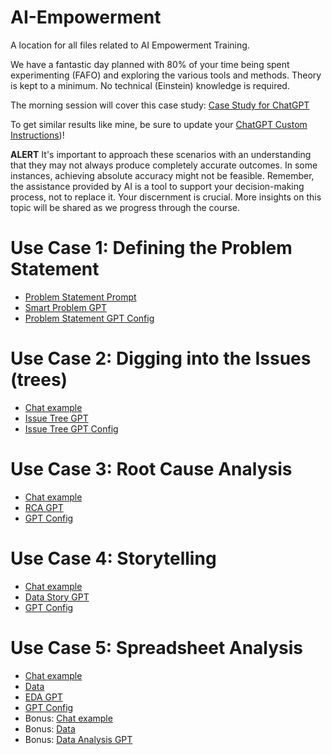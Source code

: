 # AI-Empowerment
A location for all files related to AI Empowerment Training. 

We have a fantastic day planned with 80% of your time being spent experimenting (FAFO) and exploring the various tools and methods. Theory is kept to a minimum. No technical (Einstein) knowledge is required.

The morning session will cover this case study: [Case Study for ChatGPT](https://github.com/amacdonaldai/AI-Empowerment/blob/main/Case%20Study%20for%20ChatGPT.pdf)

To get similar results like mine, be sure to update your [ChatGPT Custom Instructions](https://github.com/amacdonaldai/AI-Empowerment/blob/main/Custom_Instructions.md))!

**ALERT** It's important to approach these scenarios with an understanding that they may not always produce completely accurate outcomes. In some instances, achieving absolute accuracy might not be feasible. Remember, the assistance provided by AI is a tool to support your decision-making process, not to replace it. Your discernment is crucial. More insights on this topic will be shared as we progress through the course.

# Use Case 1: Defining the Problem Statement
- [Problem Statement Prompt](https://github.com/amacdonaldai/AI-Empowerment/blob/main/Problem-Statement-Prompt)
- [Smart Problem GPT](https://chat.openai.com/g/g-tHZOlUaYD-smart-problem-gpt)
- [Problem Statement GPT Config](https://github.com/amacdonaldai/AI-Empowerment/blob/main/problem-statement.md)

# Use Case 2: Digging into the Issues (trees)
- [Chat example](https://chat.openai.com/share/91828f4e-7006-4403-b536-6d99c20fab45)
- [Issue Tree GPT](https://chat.openai.com/g/g-fwNcQyMK0-issue-tree-gpt)
- [Issue Tree GPT Config](https://github.com/amacdonaldai/AI-Empowerment/blob/main/Issue-Tree-GPT.md)

# Use Case 3: Root Cause Analysis
- [Chat example](https://chat.openai.com/share/2e942b04-f8cf-49d3-9dff-cfe4682b540f)
- [RCA GPT](https://chat.openai.com/g/g-3fPXHFQOm-rca-gpt)
- [GPT Config](https://github.com/tobiaszwingmann/chatgpt-for-data-analytics/blob/main/Day%201/GPT%20Configs/RCA-gpt.md)

# Use Case 4: Storytelling
- [Chat example](https://chat.openai.com/share/bfe36a5a-2486-4950-b3df-6df48e638451)
- [Data Story GPT](https://chat.openai.com/g/g-tF6UvnShB-data-storytelling-gpt)
- [GPT Config](https://github.com/tobiaszwingmann/chatgpt-for-data-analytics/blob/main/Day%201/GPT%20Configs/data-storytelling-gpt.md)

# Use Case 5: Spreadsheet Analysis
- [Chat example](https://chat.openai.com/share/da773a1f-ef61-4b04-ac37-58b42fdba62b)
- [Data](https://github.com/tobiaszwingmann/chatgpt-for-data-analytics/blob/main/Day%201/Store-Reports.xlsx)
- [EDA GPT](https://chat.openai.com/g/g-Vq2Ro5JoV-eda-gpt)
- [GPT Config](https://github.com/tobiaszwingmann/chatgpt-for-data-analytics/blob/main/Day%201/GPT%20Configs/EDA-gpt.md)
- Bonus: [Chat example](https://chat.openai.com/share/23c64741-a636-43c6-a7f2-cbbc2008739a)
- Bonus: [Data](https://github.com/tobiaszwingmann/chatgpt-for-data-analytics/blob/main/Day%201/Ecommerce-Transactions.csv)
- Bonus: [Data Analysis GPT](https://chat.openai.com/g/g-HMNcP6w7d-data-analysis)
